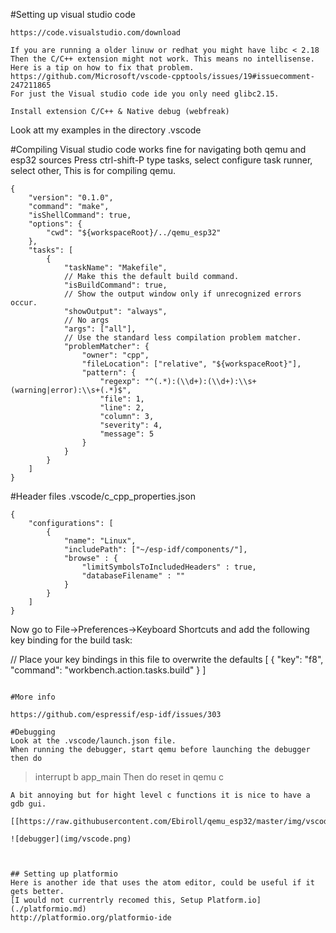 

#Setting up visual studio code 
```
https://code.visualstudio.com/download

If you are running a older linuw or redhat you might have libc < 2.18
Then the C/C++ extension might not work. This means no intellisense.
Here is a tip on how to fix that problem.
https://github.com/Microsoft/vscode-cpptools/issues/19#issuecomment-247211865
For just the Visual studio code ide you only need glibc2.15.

Install extension C/C++ & Native debug (webfreak)
```

Look att my examples in the directory .vscode

#Compiling
Visual studio code works fine for navigating both qemu and esp32 sources
Press ctrl-shift-P 
type tasks, select configure task runner, select other, This is for compiling qemu.
```
{
    "version": "0.1.0",
    "command": "make",
    "isShellCommand": true,
    "options": {
        "cwd": "${workspaceRoot}/../qemu_esp32"
    },
    "tasks": [
        {
            "taskName": "Makefile",
            // Make this the default build command.
            "isBuildCommand": true,
            // Show the output window only if unrecognized errors occur.
            "showOutput": "always",
            // No args
            "args": ["all"],
            // Use the standard less compilation problem matcher.
            "problemMatcher": {
                "owner": "cpp",
                "fileLocation": ["relative", "${workspaceRoot}"],
                "pattern": {
                    "regexp": "^(.*):(\\d+):(\\d+):\\s+(warning|error):\\s+(.*)$",
                    "file": 1,
                    "line": 2,
                    "column": 3,
                    "severity": 4,
                    "message": 5
                }
            }
        }
    ]
}
```
#Header files 
.vscode/c_cpp_properties.json 
```
{
    "configurations": [
        {
            "name": "Linux",
            "includePath": ["~/esp-idf/components/"],
            "browse" : {
                "limitSymbolsToIncludedHeaders" : true,
                "databaseFilename" : ""
            }
        }
    ]
}
```


Now go to File->Preferences->Keyboard Shortcuts and add the following key binding for the build task:

// Place your key bindings in this file to overwrite the defaults
[
    { "key": "f8",          "command": "workbench.action.tasks.build" }
]
```

#More info

https://github.com/espressif/esp-idf/issues/303

#Debugging
Look at the .vscode/launch.json file.
When running the debugger, start qemu before launching the debugger then do
```
> interrupt
> b app_main
Then do reset in qemu
> c
```
A bit annoying but for hight level c functions it is nice to have a gdb gui.

[[https://raw.githubusercontent.com/Ebiroll/qemu_esp32/master/img/vscode.png]]

![debugger](img/vscode.png)



## Setting up platformio
Here is another ide that uses the atom editor, could be useful if it gets better.
[I would not currentrly recomed this, Setup Platform.io](./platformio.md)
http://platformio.org/platformio-ide

